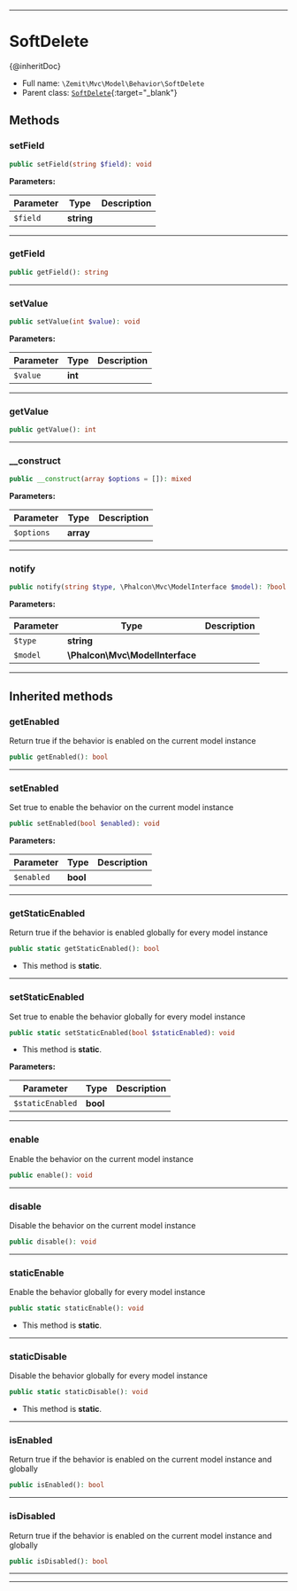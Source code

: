 ***

# SoftDelete

{@inheritDoc}



* Full name: `\Zemit\Mvc\Model\Behavior\SoftDelete`
* Parent class: [`SoftDelete`](https://docs.phalcon.io/latest/api/){:target="_blank"}




## Methods


### setField



```php
public setField(string $field): void
```








**Parameters:**

| Parameter | Type | Description |
|-----------|------|-------------|
| `$field` | **string** |  |





***

### getField



```php
public getField(): string
```












***

### setValue



```php
public setValue(int $value): void
```








**Parameters:**

| Parameter | Type | Description |
|-----------|------|-------------|
| `$value` | **int** |  |





***

### getValue



```php
public getValue(): int
```












***

### __construct



```php
public __construct(array $options = []): mixed
```








**Parameters:**

| Parameter | Type | Description |
|-----------|------|-------------|
| `$options` | **array** |  |





***

### notify



```php
public notify(string $type, \Phalcon\Mvc\ModelInterface $model): ?bool
```








**Parameters:**

| Parameter | Type | Description |
|-----------|------|-------------|
| `$type` | **string** |  |
| `$model` | **\Phalcon\Mvc\ModelInterface** |  |





***


## Inherited methods


### getEnabled

Return true if the behavior is enabled
on the current model instance

```php
public getEnabled(): bool
```












***

### setEnabled

Set true to enable the behavior
on the current model instance

```php
public setEnabled(bool $enabled): void
```








**Parameters:**

| Parameter | Type | Description |
|-----------|------|-------------|
| `$enabled` | **bool** |  |





***

### getStaticEnabled

Return true if the behavior is enabled
globally for every model instance

```php
public static getStaticEnabled(): bool
```



* This method is **static**.








***

### setStaticEnabled

Set true to enable the behavior
globally for every model instance

```php
public static setStaticEnabled(bool $staticEnabled): void
```



* This method is **static**.




**Parameters:**

| Parameter | Type | Description |
|-----------|------|-------------|
| `$staticEnabled` | **bool** |  |





***

### enable

Enable the behavior
on the current model instance

```php
public enable(): void
```












***

### disable

Disable the behavior
on the current model instance

```php
public disable(): void
```












***

### staticEnable

Enable the behavior
globally for every model instance

```php
public static staticEnable(): void
```



* This method is **static**.








***

### staticDisable

Disable the behavior
globally for every model instance

```php
public static staticDisable(): void
```



* This method is **static**.








***

### isEnabled

Return true if the behavior is enabled
on the current model instance and globally

```php
public isEnabled(): bool
```












***

### isDisabled

Return true if the behavior is enabled
on the current model instance and globally

```php
public isDisabled(): bool
```












***


***
